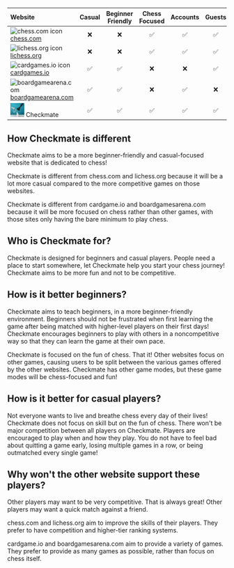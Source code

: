 | Website | Casual | Beginner Friendly | Chess Focused | Accounts | Guests | Online Matches |
|:-|:-:|:-:|:-:|:-:|:-:|:-:|
|![chess.com icon](https://www.chess.com/bundles/web/favicons/favicon-32x32.adae7142.png) [chess.com](https://www.chess.com/)|❌|❌|✅|✅|✅|✅|
|![lichess.org icon](https://lichess1.org/assets/logo/lichess-favicon-32.png) [lichess.org](https://lichess.org)|❌|❌|✅|✅|✅|✅|
|![cardgames.io icon](https://cardgames.io/shared/images/favicon32.png) [cardgames.io](https://cardgames.io)|✅|✅|❌|❌|✅|✅|
|![boardgamearena.com](https://x.boardgamearena.net/data/themereleases/241002-1009/img/favicon/favicon-32x32.png) [boardgamearena.com](https://boardgamearena.com)|✅|✅|❌|✅|❌|✅|
|![Checkmate icon](/src/main/resources/static/images/favicon.png) Checkmate|✅|✅|✅|✅|✅|✅|

## **How Checkmate is different**
Checkmate aims to be a more beginner-friendly and casual-focused website that is dedicated to chess! 

Checkmate is different from chess.com and lichess.org because it will be a lot more casual compared to the more competitive games on those websites.

Checkmate is different from cardgame.io and boardgamesarena.com because it will be more focused on chess rather than other games, with those sites only having the bare minimum to play chess.

## **Who is Checkmate for?**
Checkmate is designed for beginners and casual players. People need a place to start somewhere, let Checkmate help you start your chess journey! Checkmate aims to be more fun and not to be competitive.

## **How is it better beginners?**
Checkmate aims to teach beginners, in a more beginner-friendly environment. Beginners should not be frustrated when first learning the game after being matched with higher-level players on their first days! Checkmate encourages beginners to play with others in a noncompetitive way so that they can learn the game at their own pace.

Checkmate is focused on the fun of chess. That it! Other websites focus on other games, causing users to be split between the various games offered by the other websites. Checkmate has other game modes, but these game modes will be chess-focused and fun!

## **How is it better for casual players?**
Not everyone wants to live and breathe chess every day of their lives! Checkmate does not focus on skill but on the fun of chess. There won't be major competition between all players on Checkmate. Players are encouraged to play when and how they play. You do not have to feel bad about quitting a game early, losing multiple games in a row, or being outmatched every single game!

## **Why won't the other website support these players?**
Other players may want to be very competitive. That is always great! Other players may want a quick match against a friend.

chess.com and lichess.org aim to improve the skills of their players. They prefer to have competition and higher-tier ranking systems.

cardgame.io and boardgamesarena.com aim to provide a variety of games. They prefer to provide as many games as possible, rather than focus on chess itself.